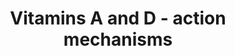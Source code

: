 ---
annotations:
- id: PW:0001011
  parent: classic metabolic pathway
  type: Pathway Ontology
  value: vitamin D metabolic pathway
- id: PW:0001013
  parent: signaling pathway
  type: Pathway Ontology
  value: vitamin D signaling pathway
- id: PW:0001116
  parent: signaling pathway
  type: Pathway Ontology
  value: vitamin A and metabolites signaling pathway
authors:
- Susan
- Khanspers
- AlexanderPico
- MaintBot
description: The active forms of vitamins A and D both activate nuclear receptors.
  The generation of the vitamin metabolites and their role in the activation of the
  nuclear receptors is shown in the pathway.
last-edited: 2019-08-16
ndex: d5b4c405-8b6a-11eb-9e72-0ac135e8bacf
organisms:
- Homo sapiens
redirect_from:
- /index.php/Pathway:WP4342
- /instance/WP4342
- /instance/WP4342_rr106136
revision: r106136
schema-jsonld:
- '@context': https://schema.org/
  '@id': https://wikipathways.github.io/pathways/WP4342.html
  '@type': Dataset
  creator:
    '@type': Organization
    name: WikiPathways
  description: The active forms of vitamins A and D both activate nuclear receptors.
    The generation of the vitamin metabolites and their role in the activation of
    the nuclear receptors is shown in the pathway.
  keywords:
  - 1,25(OH)2D3
  - 25(OH)D3
  - 7-Dehydrocholesterol
  - 9-cis-Retinoic acid
  - ATRA
  - Previtamin D3
  - RAR
  - RXR
  - VDR
  - Vitamin D3
  - beta-carotene
  - retinal
  - retinol (vit A)
  license: CC0
  name: Vitamins A and D - action mechanisms
seo: CreativeWork
title: Vitamins A and D - action mechanisms
wpid: WP4342
---
